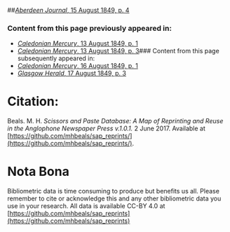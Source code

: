 ##[*Aberdeen Journal*, 15 August 1849, p. 4](https://mhbeals.github.io/sap_html/Aberdeen-Journal/Aberdeen-Journal-15-August-1849-p-4)

### Content from this page previously appeared in:
+ [*Caledonian Mercury*, 13 August 1849, p. 1](https://mhbeals.github.io/sap_html/Caledonian-Mercury/Caledonian-Mercury-13-August-1849-p-1)
+ [*Caledonian Mercury*, 13 August 1849, p. 3](https://mhbeals.github.io/sap_html/Caledonian-Mercury/Caledonian-Mercury-13-August-1849-p-3)### Content from this page subsequently appeared in:
+ [*Caledonian Mercury*, 16 August 1849, p. 1](https://mhbeals.github.io/sap_html/Caledonian-Mercury/Caledonian-Mercury-16-August-1849-p-1)
+ [*Glasgow Herald*, 17 August 1849, p. 3](https://mhbeals.github.io/sap_html/Glasgow-Herald/Glasgow-Herald-17-August-1849-p-3)
                    
# Citation: 

Beals. M. H. *Scissors and Paste Database: A Map of Reprinting and Reuse in the Anglophone Newspaper Press v.1.0.1.* 2 June 2017. Available at [https://github.com/mhbeals/sap_reprints/](https://github.com/mhbeals/sap_reprints/). 
                    
# Nota Bona

Bibliometric data is time consuming to produce but benefits us all. Please remember to cite or acknowledge this and any other bibliometric data you use in your research. All data is available CC-BY 4.0 at [https://github.com/mhbeals/sap_reprints](https://github.com/mhbeals/sap_reprints)